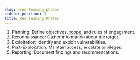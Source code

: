 ```yaml
---
slug: /red-teaming-phases
sidebar_position: 3
title: Red Teaming Phases
---
```


1. Planning: Define objectives, [scope](/glossary#scope), and rules of engagement.
2. Reconnaissance: Gather information about the target.
3. Exploitation: Identify and exploit vulnerabilities.
4. Post-Exploitation: Maintain access, escalate privileges.
5. Reporting: Document findings and recommendations.



